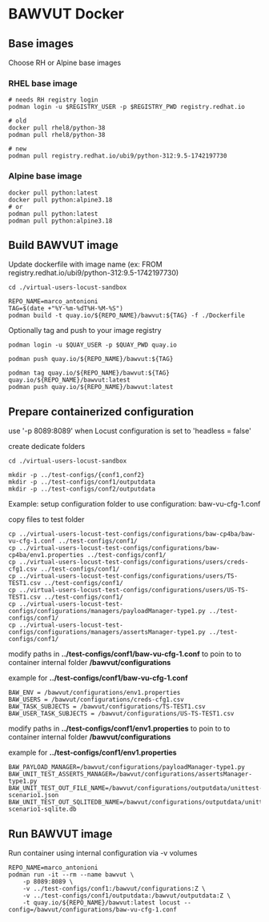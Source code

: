 
# BAWVUT Docker

## Base images

Choose RH or Alpine base images

### RHEL base image
```
# needs RH registry login
podman login -u $REGISTRY_USER -p $REGISTRY_PWD registry.redhat.io

# old
docker pull rhel8/python-38
podman pull rhel8/python-38

# new
podman pull registry.redhat.io/ubi9/python-312:9.5-1742197730
```

### Alpine base image
```
docker pull python:latest
docker pull python:alpine3.18
# or
podman pull python:latest
podman pull python:alpine3.18
```

## Build BAWVUT image

Update dockerfile with image name (ex: FROM registry.redhat.io/ubi9/python-312:9.5-1742197730)

```
cd ./virtual-users-locust-sandbox

REPO_NAME=marco_antonioni
TAG=$(date +"%Y-%m-%dT%H-%M-%S")
podman build -t quay.io/${REPO_NAME}/bawvut:${TAG} -f ./Dockerfile
```

Optionally tag and push to your image registry
```
podman login -u $QUAY_USER -p $QUAY_PWD quay.io

podman push quay.io/${REPO_NAME}/bawvut:${TAG}

podman tag quay.io/${REPO_NAME}/bawvut:${TAG} quay.io/${REPO_NAME}/bawvut:latest
podman push quay.io/${REPO_NAME}/bawvut:latest
```

## Prepare containerized configuration

use '-p 8089:8089' when Locust configuration is set to 'headless = false'

create dedicate folders
```
cd ./virtual-users-locust-sandbox

mkdir -p ../test-configs/{conf1,conf2}
mkdir -p ../test-configs/conf1/outputdata
mkdir -p ../test-configs/conf2/outputdata
```

Example: setup configuration folder to use configuration: baw-vu-cfg-1.conf

copy files to test folder
```
cp ../virtual-users-locust-test-configs/configurations/baw-cp4ba/baw-vu-cfg-1.conf ../test-configs/conf1/
cp ../virtual-users-locust-test-configs/configurations/baw-cp4ba/env1.properties ../test-configs/conf1/
cp ../virtual-users-locust-test-configs/configurations/users/creds-cfg1.csv ../test-configs/conf1/
cp ../virtual-users-locust-test-configs/configurations/users/TS-TEST1.csv ../test-configs/conf1/
cp ../virtual-users-locust-test-configs/configurations/users/US-TS-TEST1.csv ../test-configs/conf1/
cp ../virtual-users-locust-test-configs/configurations/managers/payloadManager-type1.py ../test-configs/conf1/
cp ../virtual-users-locust-test-configs/configurations/managers/assertsManager-type1.py ../test-configs/conf1/
```

modify paths in **../test-configs/conf1/baw-vu-cfg-1.conf** to poin to to container internal folder **/bawvut/configurations**

example for **../test-configs/conf1/baw-vu-cfg-1.conf**
```
BAW_ENV = /bawvut/configurations/env1.properties 
BAW_USERS = /bawvut/configurations/creds-cfg1.csv 
BAW_TASK_SUBJECTS = /bawvut/configurations/TS-TEST1.csv 
BAW_USER_TASK_SUBJECTS = /bawvut/configurations/US-TS-TEST1.csv 
```

modify paths in **../test-configs/conf1/env1.properties** to poin to to container internal folder **/bawvut/configurations**

example for **../test-configs/conf1/env1.properties**
```
BAW_PAYLOAD_MANAGER=/bawvut/configurations/payloadManager-type1.py
BAW_UNIT_TEST_ASSERTS_MANAGER=/bawvut/configurations/assertsManager-type1.py
BAW_UNIT_TEST_OUT_FILE_NAME=/bawvut/configurations/outputdata/unittest-scenario1.json
BAW_UNIT_TEST_OUT_SQLITEDB_NAME=/bawvut/configurations/outputdata/unittest-scenario1-sqlite.db
```

## Run BAWVUT image

Run container using internal configuration via -v volumes
```
REPO_NAME=marco_antonioni
podman run -it --rm --name bawvut \
    -p 8089:8089 \
    -v ../test-configs/conf1:/bawvut/configurations:Z \
    -v ../test-configs/conf1/outputdata:/bawvut/outputdata:Z \
    -t quay.io/${REPO_NAME}/bawvut:latest locust --config=/bawvut/configurations/baw-vu-cfg-1.conf
```
